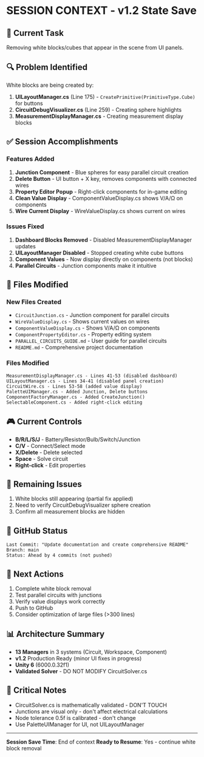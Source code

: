 # SESSION CONTEXT - v1.2 State Save

## 🎯 **Current Task**
Removing white blocks/cubes that appear in the scene from UI panels.

## 🔍 **Problem Identified**
White blocks are being created by:
1. **UILayoutManager.cs** (Line 175) - `CreatePrimitive(PrimitiveType.Cube)` for buttons
2. **CircuitDebugVisualizer.cs** (Line 259) - Creating sphere highlights
3. **MeasurementDisplayManager.cs** - Creating measurement display blocks

## ✅ **Session Accomplishments**

### **Features Added**
1. **Junction Component** - Blue spheres for easy parallel circuit creation
2. **Delete Button** - UI button + X key, removes components with connected wires
3. **Property Editor Popup** - Right-click components for in-game editing
4. **Clean Value Display** - ComponentValueDisplay.cs shows V/A/Ω on components
5. **Wire Current Display** - WireValueDisplay.cs shows current on wires

### **Issues Fixed**
1. **Dashboard Blocks Removed** - Disabled MeasurementDisplayManager updates
2. **UILayoutManager Disabled** - Stopped creating white cube buttons
3. **Component Values** - Now display directly on components (not blocks)
4. **Parallel Circuits** - Junction components make it intuitive

## 📝 **Files Modified**

### **New Files Created**
- `CircuitJunction.cs` - Junction component for parallel circuits
- `WireValueDisplay.cs` - Shows current values on wires
- `ComponentValueDisplay.cs` - Shows V/A/Ω on components
- `ComponentPropertyEditor.cs` - Property editing system
- `PARALLEL_CIRCUITS_GUIDE.md` - User guide for parallel circuits
- `README.md` - Comprehensive project documentation

### **Files Modified**
```
MeasurementDisplayManager.cs - Lines 41-53 (disabled dashboard)
UILayoutManager.cs - Lines 34-41 (disabled panel creation)
CircuitWire.cs - Lines 53-58 (added value display)
PaletteUIManager.cs - Added Junction, Delete buttons
ComponentFactoryManager.cs - Added CreateJunction()
SelectableComponent.cs - Added right-click editing
```

## 🎮 **Current Controls**
- **B/R/L/S/J** - Battery/Resistor/Bulb/Switch/Junction
- **C/V** - Connect/Select mode
- **X/Delete** - Delete selected
- **Space** - Solve circuit
- **Right-click** - Edit properties

## 🐛 **Remaining Issues**
1. White blocks still appearing (partial fix applied)
2. Need to verify CircuitDebugVisualizer sphere creation
3. Confirm all measurement blocks are hidden

## 💾 **GitHub Status**
```
Last Commit: "Update documentation and create comprehensive README"
Branch: main
Status: Ahead by 4 commits (not pushed)
```

## 🚀 **Next Actions**
1. Complete white block removal
2. Test parallel circuits with junctions
3. Verify value displays work correctly
4. Push to GitHub
5. Consider optimization of large files (>300 lines)

## 📊 **Architecture Summary**
- **13 Managers** in 3 systems (Circuit, Workspace, Component)
- **v1.2** Production Ready (minor UI fixes in progress)
- **Unity 6** (6000.0.32f1)
- **Validated Solver** - DO NOT MODIFY CircuitSolver.cs

## 🔑 **Critical Notes**
- CircuitSolver.cs is mathematically validated - DON'T TOUCH
- Junctions are visual only - don't affect electrical calculations
- Node tolerance 0.5f is calibrated - don't change
- Use PaletteUIManager for UI, not UILayoutManager

---
**Session Save Time**: End of context
**Ready to Resume**: Yes - continue white block removal